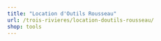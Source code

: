 ```yaml
---
title: "Location d'Outils Rousseau"
url: /trois-rivieres/location-doutils-rousseau/
shop: tools
---
```

